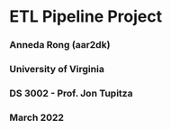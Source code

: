 # ETL Pipeline Project

### Anneda Rong (aar2dk)
### University of Virginia
### DS 3002 - Prof. Jon Tupitza
### March 2022
